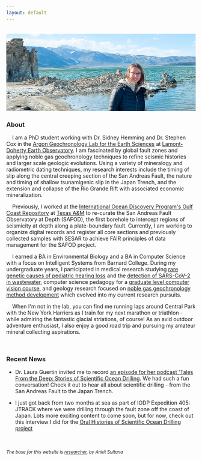 ```yaml
---
layout: default
---
```

<br style="line-height:3">

<img src="./img/Jenna.JPG" alt="Jenna at Mono Lake">

<br style="line-height:3">

<h3>
About
</h3>

&nbsp;&nbsp;&nbsp;&nbsp;I am a PhD student working with Dr. Sidney Hemming and Dr. Stephen Cox in the [Argon Geochronology Lab for the Earth Sciences](https://ages.ldeo.columbia.edu/) at [Lamont-Doherty Earth Observatory](https://lamont.columbia.edu). I am fascinated by global fault zones and applying noble gas geochronology techniques to refine seismic histories and larger scale geologic evolutions. Using a variety of mineralogy and radiometric dating techniques, my research interests include the timing of slip along the central creeping section of the San Andreas Fault, the nature and timing of shallow tsunamigenic slip in the Japan Trench, and the extension and collapse of the Rio Grande Rift with associated economic mineralization.


&nbsp;&nbsp;&nbsp;&nbsp;Previously, I worked at the [International Ocean Discovery Program's Gulf Coast Repository](https://iodp.tamu.edu/curation/gcr/index.html) at [Texas A&M](https://www.tamu.edu/) to re-curate the San Andreas Fault Observatory at Depth (SAFOD), the first borehole to intercept regions of seismicity at depth along a plate-boundary fault. Currently, I am working to organize digital records and register all core sections and previously collected samples with SESAR to achieve FAIR principles of data management for the SAFOD project.


&nbsp;&nbsp;&nbsp;&nbsp;I earned a BA in Environmental Biology and a BA in Computer Science with a focus on Intelligent Systems from Barnard College. During my undergraduate years, I participated in medical research studying [rare genetic causes of pediatric hearing loss](https://www.nature.com/articles/s41431-023-01302-2) and the [detection of SARS-CoV-2 in wastewater](https://journals.asm.org/doi/full/10.1128/spectrum.02929-22), computer science pedagogy for a [graduate level computer vision course](https://fpcv.cs.columbia.edu/Monographs), and geology research focused on [noble gas geochronology method development](https://lamont.columbia.edu/sites/default/files/content/Summer%20Interns%202022/Everard_Abstract.pdf) which evolved into my current research pursuits. 

&nbsp;&nbsp;&nbsp;&nbsp;When I'm not in the lab, you can find me running laps around Central Park with the New York Harriers as I train for my next marathon or triathlon - while admiring the fantastic glacial striations, of course! As an avid outdoor adventure enthusiast, I also enjoy a good road trip and pursuing my amateur mineral collecting aspirations.

<br style="line-height:3">

<h3>
Recent News
</h3>

- Dr. Laura Guertin invited me to record [an episode for her podcast 'Tales From the Deep: Stories of Scientific Ocean Drilling](https://archive.storycorps.org/interviews/i-dont-think-younger-me-would-have-believed-i-would-have-the-opportunity-to-do-something-like-this-and-how-strong-of-a-community-it-is/). We had such a fun conversation! Check it out to hear all about scientific drilling - from the San Andreas Fault to the Japan Trench.

- I just got back from two months at sea as part of IODP Expedition 405: JTRACK where we were drilling through the fault zone off the coast of Japan. Lots more exciting content to come soon, but for now, check out this interview I did for the [Oral Histories of Scientific Ocean Drilling project](https://talesofoceanscience.com/jenna-everard/)


<br style="line-height:3">

<small><i>The base for this website is [researcher](https://github.com/ankitsultana/researcher), by Ankit Sultana</i>

<br style="line-height:3">
